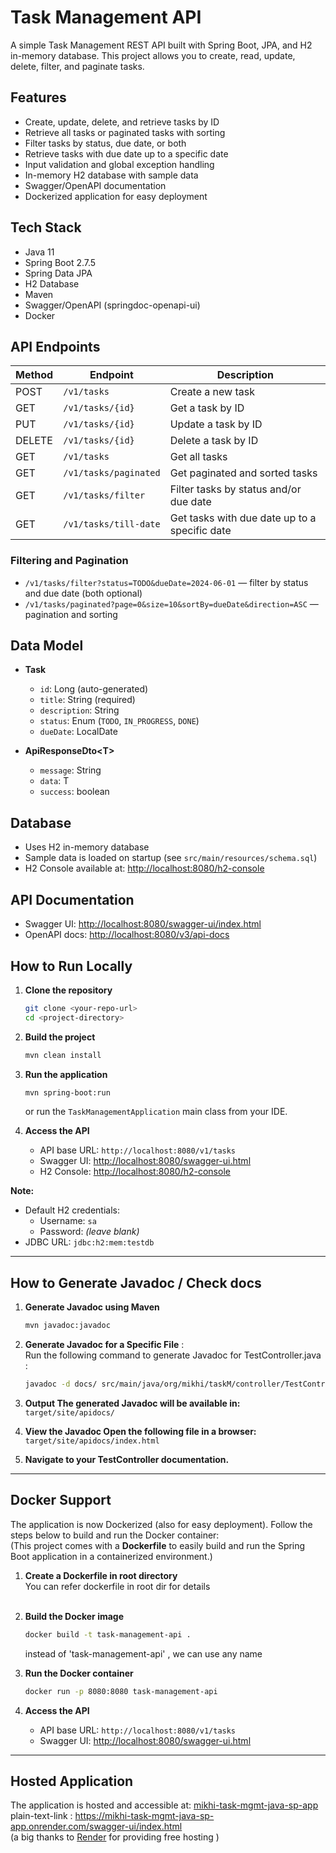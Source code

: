 # Task Management API

A simple Task Management REST API built with Spring Boot, JPA, and H2 in-memory database. This project allows you to create, read, update, delete, filter, and paginate tasks.

## Features

- Create, update, delete, and retrieve tasks by ID
- Retrieve all tasks or paginated tasks with sorting
- Filter tasks by status, due date, or both
- Retrieve tasks with due date up to a specific date
- Input validation and global exception handling
- In-memory H2 database with sample data
- Swagger/OpenAPI documentation
- Dockerized application for easy deployment

## Tech Stack

- Java 11
- Spring Boot 2.7.5
- Spring Data JPA
- H2 Database
- Maven
- Swagger/OpenAPI (springdoc-openapi-ui)
- Docker

## API Endpoints

| Method | Endpoint                        | Description                                         |
|--------|---------------------------------|-----------------------------------------------------|
| POST   | `/v1/tasks`                     | Create a new task                                   |
| GET    | `/v1/tasks/{id}`                | Get a task by ID                                    |
| PUT    | `/v1/tasks/{id}`                | Update a task by ID                                 |
| DELETE | `/v1/tasks/{id}`                | Delete a task by ID                                 |
| GET    | `/v1/tasks`                     | Get all tasks                                       |
| GET    | `/v1/tasks/paginated`           | Get paginated and sorted tasks                      |
| GET    | `/v1/tasks/filter`              | Filter tasks by status and/or due date              |
| GET    | `/v1/tasks/till-date`           | Get tasks with due date up to a specific date       |

### Filtering and Pagination

- `/v1/tasks/filter?status=TODO&dueDate=2024-06-01` — filter by status and due date (both optional)
- `/v1/tasks/paginated?page=0&size=10&sortBy=dueDate&direction=ASC` — pagination and sorting

## Data Model

- **Task**
    - `id`: Long (auto-generated)
    - `title`: String (required)
    - `description`: String
    - `status`: Enum (`TODO`, `IN_PROGRESS`, `DONE`)
    - `dueDate`: LocalDate

- **ApiResponseDto\<T\>**
    - `message`: String
    - `data`: T
    - `success`: boolean

## Database

- Uses H2 in-memory database
- Sample data is loaded on startup (see `src/main/resources/schema.sql`)
- H2 Console available at: [http://localhost:8080/h2-console](http://localhost:8080/h2-console)

## API Documentation

- Swagger UI: [http://localhost:8080/swagger-ui/index.html](http://localhost:8080/swagger-ui/index.html)
- OpenAPI docs: [http://localhost:8080/v3/api-docs](http://localhost:8080/v3/api-docs)

## How to Run Locally

1. **Clone the repository**
   ```sh
   git clone <your-repo-url>
   cd <project-directory>
   ```

2. **Build the project**
   ```sh
   mvn clean install
   ```

3. **Run the application**
   ```sh
   mvn spring-boot:run
   ```
   or run the `TaskManagementApplication` main class from your IDE.

4. **Access the API**
    - API base URL: `http://localhost:8080/v1/tasks`
    - Swagger UI: [http://localhost:8080/swagger-ui.html](http://localhost:8080/swagger-ui.html)
    - H2 Console: [http://localhost:8080/h2-console](http://localhost:8080/h2-console)

**Note:**
- Default H2 credentials:
    - Username: `sa`
    - Password: *(leave blank)*
- JDBC URL: `jdbc:h2:mem:testdb`

---
## How to Generate Javadoc / Check docs

1. **Generate Javadoc using Maven**
   ```sh
   mvn javadoc:javadoc
   ```
2. **Generate Javadoc for a Specific File** :  <br> Run the following command to generate Javadoc for TestController.java :
   ```sh
   javadoc -d docs/ src/main/java/org/mikhi/taskM/controller/TestController.java
   ```
3. **Output The generated Javadoc will be available in:**
   `target/site/apidocs/`

4. **View the Javadoc Open the following file in a browser:** `target/site/apidocs/index.html`
5. **Navigate to your TestController documentation.**
---

## Docker Support

The application is now Dockerized (also for easy deployment). Follow the steps below to build and run the Docker container:
<br>
(This project comes with a **Dockerfile** to easily build and run the Spring Boot application in a containerized environment.)
1.  **Create a Dockerfile in root directory**
    <br> You can refer dockerfile in root dir for details <br> <br>
2. **Build the Docker image**
   ```sh
   docker build -t task-management-api .
   ```
   instead of 'task-management-api' , we can use any name

3. **Run the Docker container**
   ```sh
   docker run -p 8080:8080 task-management-api
   ```

4. **Access the API**
    - API base URL: `http://localhost:8080/v1/tasks`
    - Swagger UI: [http://localhost:8080/swagger-ui.html](http://localhost:8080/swagger-ui.html)

---

## Hosted Application

The application is hosted and accessible at: [mikhi-task-mgmt-java-sp-app](https://mikhi-task-mgmt-java-sp-app.onrender.com/swagger-ui/index.html)
<br> plain-text-link : https://mikhi-task-mgmt-java-sp-app.onrender.com/swagger-ui/index.html
<br>
(a big thanks to [Render](https://render.com/) for providing free hosting )
